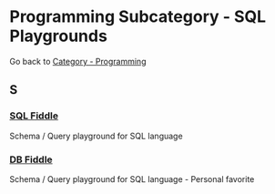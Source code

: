 # Programming Subcategory - SQL Playgrounds

Go back to [Category - Programming](../../category/programming.md)

## S

### [SQL Fiddle](http://sqlfiddle.com/)

Schema / Query playground for SQL language

### [DB Fiddle](https://www.db-fiddle.com/)

Schema / Query playground for SQL language - Personal favorite
